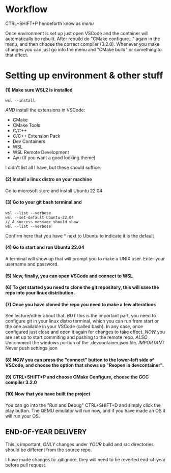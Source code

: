 # Workflow

CTRL+SHIFT+P henceforth know as _menu_

Once environment is set up just open VSCode and the container will automatically be rebuilt. After rebuild do "CMake configure..." again in the menu, and then choose the correct compiler (3.2.0). Whenever you make changes you can just go into the menu and "CMake build" or something to that effect.

# Setting up environment & other stuff

#### (1) Make sure WSL2 is installed
```
wsl --install
```
_AND_ install the extensions in VSCode:

- CMake
- CMake Tools
- C/C++
- C/C++ Extension Pack
- Dev Containers
- WSL
- WSL Remote Development
- Ayu (If you want a good looking theme)

I didn't list all I have, but these should suffice.

#### (2) Install a linux distro on your machine
Go to microsoft store and install Ubuntu 22.04

#### (3) Go to your git bash terminal and
```
wsl --list --verbose
wsl --set-default Ubuntu-22.04
// A success message should show
wsl --list --verbose
```
Confirm here that you have * next to Ubuntu to indicate it is the default


#### (4) Go to start and run Ubuntu 22.04
A terminal will show up that will prompt you to make a UNIX user. Enter your username and password.

#### (5) Now, finally, you can open VSCode and connect to WSL

#### (6) To get started you need to clone the git repository, this will save the repo into your linux distribution.

#### (7) Once you have cloned the repo you need to make a few alterations
See lecture/other about that. _BUT_ this is the important part, you need to configure git in your linux distro terminal, which you can run from start or the one available in your VSCode (called bash). In any case, once configured just close and open it again for changes to take effect. _NOW_ you are set up to start commiting and pushing to the remote repo. 
_ALSO_ Uncomment the windows portion of the .devcontainer.json file.
_IMPORTANT_ Never push settings.json

#### (8) _NOW_ you can press the "connect" button to the lower-left side of VSCode, and choose the option that shows up "Reopen in devcontainer".

#### (9) CTRL+SHIFT+P and choose CMake Configure, choose the GCC compiler 3.2.0

#### (10) Now that you have built the project
You can go into the "Run and Debug" CTRL+SHIFT+D and simply click the play button. The QEMU emulator will run now, and if you have made an OS it will run your OS.

## END-OF-YEAR DELIVERY
This is important, _ONLY_ changes under _YOUR_ build and src directories should be different from the source repo.

I have made changes to .gitignore, they will need to be reverted end-of-year before pull request.
